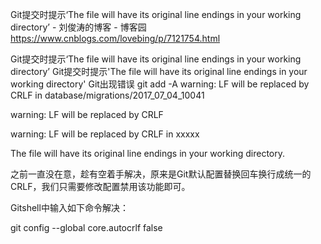 Git提交时提示‘The file will have its original line endings in your working directory’ - 刘俊涛的博客 - 博客园 https://www.cnblogs.com/lovebing/p/7121754.html

Git提交时提示‘The file will have its original line endings in your working directory’
Git提交时提示'The file will have its original line endings in your working directory'
Git出现错误
git add -A
warning: LF will be replaced by CRLF in database/migrations/2017_07_04_10041
 

warning: LF will be replaced by CRLF

warning: LF will be replaced by CRLF in xxxxx

The file will have its original line endings in your working directory.

之前一直没在意，趁有空着手解决，原来是Git默认配置替换回车换行成统一的CRLF，我们只需要修改配置禁用该功能即可。

Gitshell中输入如下命令解决：

git config --global core.autocrlf false
